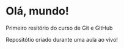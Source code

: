 # Olá, mundo!
 Primeiro resitório do curso de Git e GitHub

Repositótio criado durante uma aula ao vivo!
